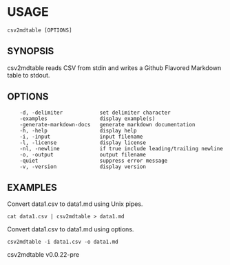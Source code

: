 
# USAGE

	csv2mdtable [OPTIONS]

## SYNOPSIS


csv2mdtable reads CSV from stdin and writes a Github Flavored Markdown
table to stdout.


## OPTIONS

```
    -d, -delimiter            set delimiter character
    -examples                 display example(s)
    -generate-markdown-docs   generate markdown documentation
    -h, -help                 display help
    -i, -input                input filename
    -l, -license              display license
    -nl, -newline             if true include leading/trailing newline
    -o, -output               output filename
    -quiet                    suppress error message
    -v, -version              display version
```


## EXAMPLES


Convert data1.csv to data1.md using Unix pipes.

    cat data1.csv | csv2mdtable > data1.md

Convert data1.csv to data1.md using options.

    csv2mdtable -i data1.csv -o data1.md


csv2mdtable v0.0.22-pre
